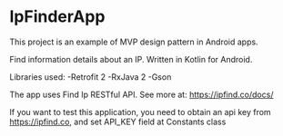 # IpFinderApp
This project is an example of MVP design pattern in Android apps.

Find information details about an IP. Written in Kotlin for Android.

Libraries used:
 -Retrofit 2
 -RxJava 2 
 -Gson

The app uses Find Ip RESTful API. See more at: https://ipfind.co/docs/

If you want to test this application, you need to obtain an api key from https://ipfind.co, and set API_KEY field at Constants class

